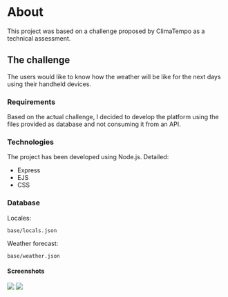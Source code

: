 # About
This project was based on a challenge proposed by ClimaTempo as a technical assessment.

## The challenge
The users would like to know how the weather will be like for the next days using their handheld devices.

### Requirements
Based on the actual challenge, I decided to develop the platform using the files provided as database and not consuming it from an API.

### Technologies
The project has been developed using Node.js.
Detailed:
- Express
- EJS
- CSS 

### Database
Locales:
````
base/locals.json
````

Weather forecast:
````
base/weather.json
````

#### Screenshots

![](/src/public/screenshots/main.png)
![](/src/public/screenshots/forecast.png)
